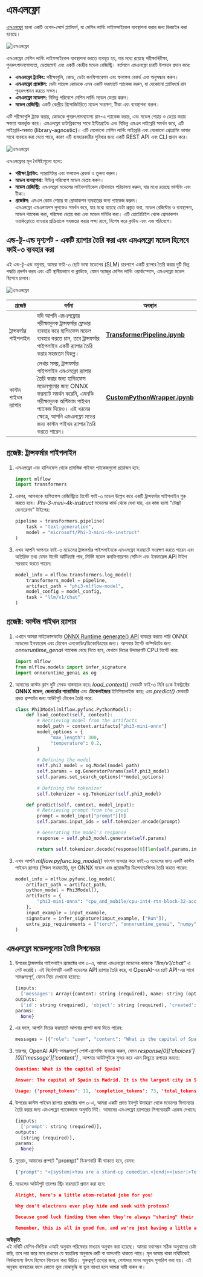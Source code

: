 # এমএলফ্লো

[এমএলফ্লো](https://mlflow.org/) হলো একটি ওপেন-সোর্স প্ল্যাটফর্ম, যা মেশিন লার্নিং লাইফসাইকেল ব্যবস্থাপনা করার জন্য ডিজাইন করা হয়েছে।

![এমএলফ্লো](../../../../../../translated_images/MlFlowmlops.e5d74ef39e988d267f5da3174105d728e556b25cee7d686689174acb1f07a11a.bn.png)

এমএলফ্লো মেশিন লার্নিং লাইফসাইকেল ব্যবস্থাপনা করতে ব্যবহৃত হয়, যার মধ্যে রয়েছে পরীক্ষানিরীক্ষা, পুনরুৎপাদনযোগ্যতা, ডেপ্লয়মেন্ট এবং একটি কেন্দ্রীয় মডেল রেজিস্ট্রি। বর্তমানে এমএলফ্লো চারটি উপাদান প্রদান করে:

- **এমএলফ্লো ট্র্যাকিং:** পরীক্ষাগুলি, কোড, ডেটা কনফিগারেশন এবং ফলাফল রেকর্ড এবং অনুসন্ধান করুন।
- **এমএলফ্লো প্রজেক্টস:** ডেটা সায়েন্স কোডকে এমন একটি ফরম্যাটে প্যাকেজ করুন, যা যেকোনো প্ল্যাটফর্মে রান পুনরুৎপাদন করতে সক্ষম।
- **এমএলফ্লো মডেলস:** বিভিন্ন পরিবেশে মেশিন লার্নিং মডেল ডেপ্লয় করুন।
- **মডেল রেজিস্ট্রি:** একটি কেন্দ্রীয় রিপোজিটরিতে মডেল সংরক্ষণ, টীকা এবং ব্যবস্থাপনা করুন।

এটি পরীক্ষাগুলি ট্র্যাক করার, কোডকে পুনরুৎপাদনযোগ্য রান-এ প্যাকেজ করার, এবং মডেল শেয়ার ও ডেপ্লয় করার ক্ষমতা অন্তর্ভুক্ত করে। এমএলফ্লো ডাটাব্রিকসের সাথে ইন্টিগ্রেটেড এবং বিভিন্ন এমএল লাইব্রেরি সমর্থন করে, এটি লাইব্রেরি-অজ্ঞাত (library-agnostic)। এটি যেকোনো মেশিন লার্নিং লাইব্রেরি এবং যেকোনো প্রোগ্রামিং ভাষার সাথে ব্যবহার করা যেতে পারে, কারণ এটি ব্যবহারকারীর সুবিধার জন্য একটি REST API এবং CLI প্রদান করে।

![এমএলফ্লো](../../../../../../translated_images/MLflow2.74e3f1a430b83b5379854d81f4d2d125b6e5a0f35f46b57625761d1f0597bc53.bn.png)

এমএলফ্লোর মূল বৈশিষ্ট্যগুলো হলো:

- **পরীক্ষা ট্র্যাকিং:** প্যারামিটার এবং ফলাফল রেকর্ড ও তুলনা করুন।
- **মডেল ব্যবস্থাপনা:** বিভিন্ন পরিবেশে মডেল ডেপ্লয় করুন।
- **মডেল রেজিস্ট্রি:** এমএলফ্লো মডেলের লাইফসাইকেল যৌথভাবে পরিচালনা করুন, যার মধ্যে রয়েছে ভার্সনিং এবং টীকা।
- **প্রজেক্টস:** এমএল কোড শেয়ার বা প্রোডাকশন ব্যবহারের জন্য প্যাকেজ করুন।  
এমএলফ্লো এমএলঅপস লুপকেও সমর্থন করে, যার মধ্যে রয়েছে ডেটা প্রস্তুত করা, মডেল রেজিস্টার ও ব্যবস্থাপনা, মডেল প্যাকেজ করা, পরিষেবা ডেপ্লয় করা এবং মডেল মনিটর করা। এটি প্রোটোটাইপ থেকে প্রোডাকশন ওয়ার্কফ্লোতে যাওয়ার প্রক্রিয়াকে সহজতর করার লক্ষ্য রাখে, বিশেষ করে ক্লাউড এবং এজ পরিবেশে।

## এন্ড-টু-এন্ড দৃশ্যপট - একটি র‍্যাপার তৈরি করা এবং এমএলফ্লো মডেল হিসেবে ফাই-৩ ব্যবহার করা

এই এন্ড-টু-এন্ড নমুনায়, আমরা ফাই-৩ ছোট ভাষা মডেলের (SLM) চারপাশে একটি র‍্যাপার তৈরি করার দুটি ভিন্ন পদ্ধতি প্রদর্শন করব এবং এটি স্থানীয়ভাবে বা ক্লাউডে, যেমন অ্যাজুর মেশিন লার্নিং ওয়ার্কস্পেসে, এমএলফ্লো মডেল হিসেবে চালাব।

![এমএলফ্লো](../../../../../../translated_images/MlFlow1.03b29de8b4a8f3706a3e7b229c94a81ece6e3ba983c78592ed332f3ef6efcfe0.bn.png)

| প্রজেক্ট | বর্ণনা | অবস্থান |
| ------------ | ----------- | -------- |
| ট্রান্সফর্মার পাইপলাইন | যদি আপনি এমএলফ্লোর পরীক্ষামূলক ট্রান্সফর্মার ফ্লেভার ব্যবহার করে হাগিংফেস মডেল ব্যবহার করতে চান, তবে ট্রান্সফর্মার পাইপলাইন একটি র‍্যাপার তৈরি করার সহজতম বিকল্প। | [**TransformerPipeline.ipynb**](../../../../../../code/06.E2E/E2E_Phi-3-MLflow_TransformerPipeline.ipynb) |
| কাস্টম পাইথন র‍্যাপার | লেখার সময়, ট্রান্সফর্মার পাইপলাইন এমএলফ্লো র‍্যাপার তৈরি করার জন্য হাগিংফেস মডেলগুলোর জন্য ONNX ফরম্যাট সমর্থন করেনি, এমনকি পরীক্ষামূলক অপ্টিমাম পাইথন প্যাকেজ দিয়েও। এই ধরনের ক্ষেত্রে, আপনি এমএলফ্লো মডের জন্য কাস্টম পাইথন র‍্যাপার তৈরি করতে পারেন। | [**CustomPythonWrapper.ipynb**](../../../../../../code/06.E2E/E2E_Phi-3-MLflow_CustomPythonWrapper.ipynb) |

## প্রজেক্ট: ট্রান্সফর্মার পাইপলাইন

1. এমএলফ্লো এবং হাগিংফেস থেকে প্রাসঙ্গিক পাইথন প্যাকেজগুলো প্রয়োজন হবে:

    ``` Python
    import mlflow
    import transformers
    ```

2. এরপর, আপনাকে হাগিংফেস রেজিস্ট্রিতে টার্গেট ফাই-৩ মডেল উল্লেখ করে একটি ট্রান্সফর্মার পাইপলাইন শুরু করতে হবে। _Phi-3-mini-4k-instruct_ মডেলের কার্ড থেকে দেখা যায়, এর কাজ হলো "টেক্সট জেনারেশন" টাইপের:

    ``` Python
    pipeline = transformers.pipeline(
        task = "text-generation",
        model = "microsoft/Phi-3-mini-4k-instruct"
    )
    ```

3. এখন আপনি আপনার ফাই-৩ মডেলের ট্রান্সফর্মার পাইপলাইনকে এমএলফ্লো ফরম্যাটে সংরক্ষণ করতে পারেন এবং অতিরিক্ত তথ্য যেমন টার্গেট আর্টিফ্যাক্ট পাথ, নির্দিষ্ট মডেল কনফিগারেশন সেটিংস এবং ইনফারেন্স API টাইপ সরবরাহ করতে পারেন:

    ``` Python
    model_info = mlflow.transformers.log_model(
        transformers_model = pipeline,
        artifact_path = "phi3-mlflow-model",
        model_config = model_config,
        task = "llm/v1/chat"
    )
    ```

## প্রজেক্ট: কাস্টম পাইথন র‍্যাপার

1. এখানে আমরা মাইক্রোসফটের [ONNX Runtime generate() API](https://github.com/microsoft/onnxruntime-genai) ব্যবহার করতে পারি ONNX মডেলের ইনফারেন্স এবং টোকেন এনকোডিং/ডিকোডিংয়ের জন্য। আপনার টার্গেট কম্পিউটের জন্য _onnxruntime_genai_ প্যাকেজ বেছে নিতে হবে, যেখানে নিচের উদাহরণটি CPU টার্গেট করে:

    ``` Python
    import mlflow
    from mlflow.models import infer_signature
    import onnxruntime_genai as og
    ```

1. আমাদের কাস্টম ক্লাস দুটি মেথড বাস্তবায়ন করে: _load_context()_ মেথডটি ফাই-৩ মিনি ৪কে ইনস্ট্রাক্টের **ONNX মডেল**, **জেনারেটর প্যারামিটার** এবং **টোকেনাইজার** ইনিশিয়ালাইজ করে; এবং _predict()_ মেথডটি প্রদত্ত প্রম্পটের জন্য আউটপুট টোকেন তৈরি করে:

    ``` Python
    class Phi3Model(mlflow.pyfunc.PythonModel):
        def load_context(self, context):
            # Retrieving model from the artifacts
            model_path = context.artifacts["phi3-mini-onnx"]
            model_options = {
                 "max_length": 300,
                 "temperature": 0.2,         
            }
        
            # Defining the model
            self.phi3_model = og.Model(model_path)
            self.params = og.GeneratorParams(self.phi3_model)
            self.params.set_search_options(**model_options)
            
            # Defining the tokenizer
            self.tokenizer = og.Tokenizer(self.phi3_model)
    
        def predict(self, context, model_input):
            # Retrieving prompt from the input
            prompt = model_input["prompt"][0]
            self.params.input_ids = self.tokenizer.encode(prompt)
    
            # Generating the model's response
            response = self.phi3_model.generate(self.params)
    
            return self.tokenizer.decode(response[0][len(self.params.input_ids):])
    ```

1. এখন আপনি _mlflow.pyfunc.log_model()_ ফাংশন ব্যবহার করে ফাই-৩ মডেলের জন্য একটি কাস্টম পাইথন র‍্যাপার (পিকল ফরম্যাটে), মূল ONNX মডেল এবং প্রয়োজনীয় ডিপেনডেন্সিসহ তৈরি করতে পারেন:

    ``` Python
    model_info = mlflow.pyfunc.log_model(
        artifact_path = artifact_path,
        python_model = Phi3Model(),
        artifacts = {
            "phi3-mini-onnx": "cpu_and_mobile/cpu-int4-rtn-block-32-acc-level-4",
        },
        input_example = input_example,
        signature = infer_signature(input_example, ["Run"]),
        extra_pip_requirements = ["torch", "onnxruntime_genai", "numpy"],
    )
    ```

## এমএলফ্লো মডেলগুলোর তৈরি সিগনেচার

1. উপরের ট্রান্সফর্মার পাইপলাইন প্রজেক্টের ধাপ ৩-এ, আমরা এমএলফ্লো মডেলের কাজকে “_llm/v1/chat_” এ সেট করেছি। এই নির্দেশনাটি একটি মডেলের API র‍্যাপার তৈরি করে, যা OpenAI-এর চ্যাট API-এর সাথে সামঞ্জস্যপূর্ণ, যেমন নিচে দেখানো হয়েছে:

    ``` Python
    {inputs: 
      ['messages': Array({content: string (required), name: string (optional), role: string (required)}) (required), 'temperature': double (optional), 'max_tokens': long (optional), 'stop': Array(string) (optional), 'n': long (optional), 'stream': boolean (optional)],
    outputs: 
      ['id': string (required), 'object': string (required), 'created': long (required), 'model': string (required), 'choices': Array({finish_reason: string (required), index: long (required), message: {content: string (required), name: string (optional), role: string (required)} (required)}) (required), 'usage': {completion_tokens: long (required), prompt_tokens: long (required), total_tokens: long (required)} (required)],
    params: 
      None}
    ```

1. এর ফলে, আপনি নিচের ফরম্যাটে আপনার প্রম্পট জমা দিতে পারেন:

    ``` Python
    messages = [{"role": "user", "content": "What is the capital of Spain?"}]
    ```

1. তারপর, OpenAI API-সামঞ্জস্যপূর্ণ পোস্ট-প্রসেসিং ব্যবহার করুন, যেমন _response[0][‘choices’][0][‘message’][‘content’]_ , আপনার আউটপুটকে সুন্দর করে এমন কিছুতে রূপান্তর করতে:

    ``` JSON
    Question: What is the capital of Spain?
    
    Answer: The capital of Spain is Madrid. It is the largest city in Spain and serves as the political, economic, and cultural center of the country. Madrid is located in the center of the Iberian Peninsula and is known for its rich history, art, and architecture, including the Royal Palace, the Prado Museum, and the Plaza Mayor.
    
    Usage: {'prompt_tokens': 11, 'completion_tokens': 73, 'total_tokens': 84}
    ```

1. উপরের কাস্টম পাইথন র‍্যাপার প্রজেক্টের ধাপ ৩-এ, আমরা একটি প্রদত্ত ইনপুট উদাহরণ থেকে মডেলের সিগনেচার তৈরি করার জন্য এমএলফ্লো প্যাকেজকে অনুমতি দিই। আমাদের এমএলফ্লো র‍্যাপারের সিগনেচারটি এরকম দেখাবে:

    ``` Python
    {inputs: 
      ['prompt': string (required)],
    outputs: 
      [string (required)],
    params: 
      None}
    ```

1. সুতরাং, আমাদের প্রম্পটে "prompt" ডিকশনারি কী থাকতে হবে, যেমন:

    ``` Python
    {"prompt": "<|system|>You are a stand-up comedian.<|end|><|user|>Tell me a joke about atom<|end|><|assistant|>",}
    ```

1. মডেলের আউটপুট তারপর স্ট্রিং ফরম্যাটে প্রদান করা হবে:

    ``` JSON
    Alright, here's a little atom-related joke for you!
    
    Why don't electrons ever play hide and seek with protons?
    
    Because good luck finding them when they're always "sharing" their electrons!
    
    Remember, this is all in good fun, and we're just having a little atomic-level humor!
    ```

**অস্বীকৃতি**:  
এই নথিটি মেশিন-ভিত্তিক এআই অনুবাদ পরিষেবার মাধ্যমে অনুবাদ করা হয়েছে। আমরা যথাসম্ভব সঠিক অনুবাদের চেষ্টা করি, তবে দয়া করে মনে রাখবেন যে স্বয়ংক্রিয় অনুবাদে ত্রুটি বা অসংগতি থাকতে পারে। মূল ভাষায় থাকা নথিটিকেই নির্ভরযোগ্য উৎস হিসেবে বিবেচনা করা উচিত। গুরুত্বপূর্ণ তথ্যের জন্য, পেশাদার মানব অনুবাদ সুপারিশ করা হয়। এই অনুবাদ ব্যবহারের ফলে কোনো ভুল বোঝাবুঝি বা ভুল ব্যাখ্যা হলে আমরা দায়ী থাকব না। 